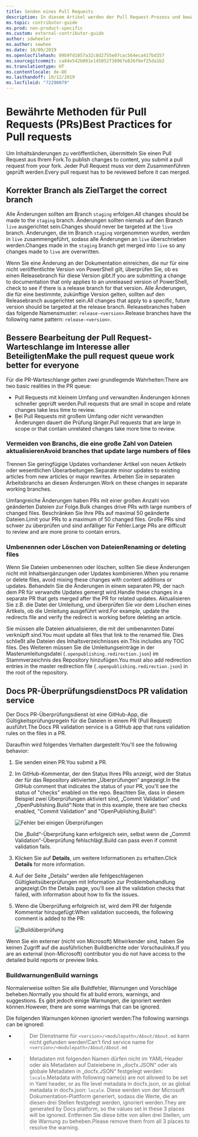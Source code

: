 ```yaml
---
title: Senden eines Pull Requests
description: In diesem Artikel werden der Pull Request-Prozess und bewährte Methoden beschrieben, um sicherzustellen, dass Ihre Beiträge zusammengeführt werden können.
ms.topic: contributor-guide
ms.prod: non-product-specific
ms.custom: external-contributor-guide
author: sdwheeler
ms.author: sewhee
ms.date: 10/09/2019
ms.openlocfilehash: 09b9fd1057a32c8d2755e07cac564eca417bd357
ms.sourcegitcommit: ca84e542b081e145052f38967e826f6ef25da1b2
ms.translationtype: HT
ms.contentlocale: de-DE
ms.lasthandoff: 10/12/2019
ms.locfileid: "72290079"
---
```

# <a name="best-practices-for-pull-requests"></a><span data-ttu-id="e5275-103">Bewährte Methoden für Pull Requests (PRs)</span><span class="sxs-lookup"><span data-stu-id="e5275-103">Best Practices for Pull requests</span></span>

<span data-ttu-id="e5275-104">Um Inhaltsänderungen zu veröffentlichen, übermitteln Sie einen Pull Request aus Ihrem Fork.</span><span class="sxs-lookup"><span data-stu-id="e5275-104">To publish changes to content, you submit a pull request from your fork.</span></span> <span data-ttu-id="e5275-105">Jeder Pull Request muss vor dem Zusammenführen geprüft werden.</span><span class="sxs-lookup"><span data-stu-id="e5275-105">Every pull request has to be reviewed before it can merged.</span></span>

## <a name="target-the-correct-branch"></a><span data-ttu-id="e5275-106">Korrekter Branch als Ziel</span><span class="sxs-lookup"><span data-stu-id="e5275-106">Target the correct branch</span></span>

<span data-ttu-id="e5275-107">Alle Änderungen sollten am Branch `staging` erfolgen.</span><span class="sxs-lookup"><span data-stu-id="e5275-107">All changes should be made to the `staging` branch.</span></span> <span data-ttu-id="e5275-108">Änderungen sollten niemals auf den Branch `live` ausgerichtet sein.</span><span class="sxs-lookup"><span data-stu-id="e5275-108">Changes should never be targeted at the `live` branch.</span></span> <span data-ttu-id="e5275-109">Änderungen, die im Branch `staging` vorgenommen wurden, werden in `live` zusammengeführt, sodass alle Änderungen an `live` überschrieben werden.</span><span class="sxs-lookup"><span data-stu-id="e5275-109">Changes made in the `staging` branch get merged into `live` so any changes made to `live` are overwritten.</span></span>

<span data-ttu-id="e5275-110">Wenn Sie eine Änderung an der Dokumentation einreichen, die nur für eine nicht veröffentlichte Version von PowerShell gilt, überprüfen Sie, ob es einen Releasebranch für diese Version gibt.</span><span class="sxs-lookup"><span data-stu-id="e5275-110">If you are submitting a change to documentation that only applies to an unreleased version of PowerShell, check to see if there is a release branch for that version.</span></span> <span data-ttu-id="e5275-111">Alle Änderungen, die für eine bestimmte, zukünftige Version gelten, sollten auf den Releasebranch ausgerichtet sein.</span><span class="sxs-lookup"><span data-stu-id="e5275-111">All changes that apply to a specific, future version should be targeted at the release branch.</span></span> <span data-ttu-id="e5275-112">Releasebranches haben das folgende Namensmuster: `release-<version>`.</span><span class="sxs-lookup"><span data-stu-id="e5275-112">Release branches have the following name pattern: `release-<version>`.</span></span>

## <a name="make-the-pull-request-queue-work-better-for-everyone"></a><span data-ttu-id="e5275-113">Bessere Bearbeitung der Pull Request-Warteschlange im Interesse aller Beteiligten</span><span class="sxs-lookup"><span data-stu-id="e5275-113">Make the pull request queue work better for everyone</span></span>

<span data-ttu-id="e5275-114">Für die PR-Warteschlange gelten zwei grundlegende Wahrheiten:</span><span class="sxs-lookup"><span data-stu-id="e5275-114">There are two basic realities in the PR queue:</span></span>

- <span data-ttu-id="e5275-115">Pull Requests mit kleinem Umfang und verwandten Änderungen können schneller geprüft werden.</span><span class="sxs-lookup"><span data-stu-id="e5275-115">Pull requests that are small in scope and relate changes take less time to review.</span></span>
- <span data-ttu-id="e5275-116">Bei Pull Requests mit großem Umfang oder nicht verwandten Änderungen dauert die Prüfung länger.</span><span class="sxs-lookup"><span data-stu-id="e5275-116">Pull requests that are large in scope or that contain unrelated changes take more time to review.</span></span>

### <a name="avoid-branches-that-update-large-numbers-of-files"></a><span data-ttu-id="e5275-117">Vermeiden von Branchs, die eine große Zahl von Dateien aktualisieren</span><span class="sxs-lookup"><span data-stu-id="e5275-117">Avoid branches that update large numbers of files</span></span>

<span data-ttu-id="e5275-118">Trennen Sie geringfügige Updates vorhandener Artikel von neuen Artikeln oder wesentlichen Überarbeitungen.</span><span class="sxs-lookup"><span data-stu-id="e5275-118">Separate minor updates to existing articles from new articles or major rewrites.</span></span> <span data-ttu-id="e5275-119">Arbeiten Sie in separaten Arbeitsbranchs an diesen Änderungen.</span><span class="sxs-lookup"><span data-stu-id="e5275-119">Work on these changes in separate working branches.</span></span>

<span data-ttu-id="e5275-120">Umfangreiche Änderungen haben PRs mit einer großen Anzahl von geänderten Dateien zur Folge.</span><span class="sxs-lookup"><span data-stu-id="e5275-120">Bulk changes drive PRs with large numbers of changed files.</span></span> <span data-ttu-id="e5275-121">Beschränken Sie Ihre PRs auf maximal 50 geänderte Dateien.</span><span class="sxs-lookup"><span data-stu-id="e5275-121">Limit your PRs to a maximum of 50 changed files.</span></span> <span data-ttu-id="e5275-122">Große PRs sind schwer zu überprüfen und sind anfälliger für Fehler.</span><span class="sxs-lookup"><span data-stu-id="e5275-122">Large PRs are difficult to review and are more prone to contain errors.</span></span>

### <a name="renaming-or-deleting-files"></a><span data-ttu-id="e5275-123">Umbenennen oder Löschen von Dateien</span><span class="sxs-lookup"><span data-stu-id="e5275-123">Renaming or deleting files</span></span>

<span data-ttu-id="e5275-124">Wenn Sie Dateien umbenennen oder löschen, sollten Sie diese Änderungen nicht mit Inhaltsergänzungen oder Updates kombinieren.</span><span class="sxs-lookup"><span data-stu-id="e5275-124">When you rename or delete files, avoid mixing these changes with content additions or updates.</span></span>
<span data-ttu-id="e5275-125">Behandeln Sie die Änderungen in einem separaten PR, der nach dem PR für verwandte Updates gemergt wird.</span><span class="sxs-lookup"><span data-stu-id="e5275-125">Handle these changes in a separate PR that gets merged after the PR for related updates.</span></span> <span data-ttu-id="e5275-126">Aktualisieren Sie z.B. die Datei der Umleitung, und überprüfen Sie vor dem Löschen eines Artikels, ob die Umleitung ausgeführt wird.</span><span class="sxs-lookup"><span data-stu-id="e5275-126">For example, update the redirects file and verify the redirect is working before deleting an article.</span></span>

<span data-ttu-id="e5275-127">Sie müssen alle Dateien aktualisieren, die mit der umbenannten Datei verknüpft sind.</span><span class="sxs-lookup"><span data-stu-id="e5275-127">You must update all files that link to the renamed file.</span></span> <span data-ttu-id="e5275-128">Dies schließt alle Dateien des Inhaltsverzeichnisses ein.</span><span class="sxs-lookup"><span data-stu-id="e5275-128">This includes any TOC files.</span></span> <span data-ttu-id="e5275-129">Des Weiteren müssen Sie die Umleitungseinträge in der Masterumleitungsdatei (`.openpublishing.redirection.json`) im Stammverzeichnis des Repository hinzufügen.</span><span class="sxs-lookup"><span data-stu-id="e5275-129">You must also add redirection entries in the master redirection file (`.openpublishing.redirection.json`) in the root of the repository.</span></span>

## <a name="docs-pr-validation-service"></a><span data-ttu-id="e5275-130">Docs PR-Überprüfungsdienst</span><span class="sxs-lookup"><span data-stu-id="e5275-130">Docs PR validation service</span></span>

<span data-ttu-id="e5275-131">Der Docs PR-Überprüfungsdienst ist eine GitHub-App, die Gültigkeitsprüfungsregeln für die Dateien in einem PR (Pull Request) ausführt.</span><span class="sxs-lookup"><span data-stu-id="e5275-131">The Docs PR validation service is a GitHub app that runs validation rules on the files in a PR.</span></span>

<span data-ttu-id="e5275-132">Daraufhin wird folgendes Verhalten dargestellt:</span><span class="sxs-lookup"><span data-stu-id="e5275-132">You'll see the following behavior:</span></span>

1. <span data-ttu-id="e5275-133">Sie senden einen PR.</span><span class="sxs-lookup"><span data-stu-id="e5275-133">You submit a PR.</span></span>
1. <span data-ttu-id="e5275-134">Im GitHub-Kommentar, der den Status Ihres PRs anzeigt, wird der Status der für das Repository aktivierten „Überprüfungen“ angezeigt.</span><span class="sxs-lookup"><span data-stu-id="e5275-134">In the GitHub comment that indicates the status of your PR, you'll see the status of "checks" enabled on the repo.</span></span> <span data-ttu-id="e5275-135">Beachten Sie, dass in diesem Beispiel zwei Überprüfungen aktiviert sind, „Commit Validation“ und „OpenPublishing.Build“:</span><span class="sxs-lookup"><span data-stu-id="e5275-135">Note that in this example, there are two checks enabled, "Commit Validation" and "OpenPublishing.Build":</span></span>

   ![Fehler bei einigen Überprüfungen](media/powershell-pull-requests/validation-failed.png)

   <span data-ttu-id="e5275-137">Die „Build“-Überprüfung kann erfolgreich sein, selbst wenn die „Commit Validation“-Überprüfung fehlschlägt.</span><span class="sxs-lookup"><span data-stu-id="e5275-137">Build can pass even if commit validation fails.</span></span>

1. <span data-ttu-id="e5275-138">Klicken Sie auf **Details**, um weitere Informationen zu erhalten.</span><span class="sxs-lookup"><span data-stu-id="e5275-138">Click **Details** for more information.</span></span>
1. <span data-ttu-id="e5275-139">Auf der Seite „Details“ werden alle fehlgeschlagenen Gültigkeitsüberprüfungen mit Information zur Problembehandlung angezeigt.</span><span class="sxs-lookup"><span data-stu-id="e5275-139">On the Details page, you'll see all the validation checks that failed, with information about how to fix the issues.</span></span>
1. <span data-ttu-id="e5275-140">Wenn die Überprüfung erfolgreich ist, wird dem PR der folgende Kommentar hinzugefügt:</span><span class="sxs-lookup"><span data-stu-id="e5275-140">When validation succeeds, the following comment is added to the PR:</span></span>

   ![Buildüberprüfung](media/powershell-pull-requests/build-validation.png)

<span data-ttu-id="e5275-142">Wenn Sie ein externer (nicht von Microsoft) Mitwirkender sind, haben Sie keinen Zugriff auf die ausführlichen Buildberichte oder Vorschaulinks.</span><span class="sxs-lookup"><span data-stu-id="e5275-142">If you are an external (non-Microsoft) contributor you do not have access to the detailed build reports or preview links.</span></span>

### <a name="build-warnings"></a><span data-ttu-id="e5275-143">Buildwarnungen</span><span class="sxs-lookup"><span data-stu-id="e5275-143">Build warnings</span></span>

<span data-ttu-id="e5275-144">Normalerweise sollten Sie alle Buildfehler, Warnungen und Vorschläge beheben.</span><span class="sxs-lookup"><span data-stu-id="e5275-144">Normally you should fix all build errors, warnings, and suggestions.</span></span> <span data-ttu-id="e5275-145">Es gibt jedoch einige Warnungen, die ignoriert werden können.</span><span class="sxs-lookup"><span data-stu-id="e5275-145">However, there are some warnings that can be ignored.</span></span>

<span data-ttu-id="e5275-146">Die folgenden Warnungen können ignoriert werden:</span><span class="sxs-lookup"><span data-stu-id="e5275-146">The following warnings can be ignored:</span></span>

- > <span data-ttu-id="e5275-147">Der Dienstname für `<version>/<modulepath>/About/About.md` kann nicht gefunden werden!</span><span class="sxs-lookup"><span data-stu-id="e5275-147">Can't find service name for `<version>/<modulepath>/About/About.md`</span></span>

- > <span data-ttu-id="e5275-148">Metadaten mit folgenden Namen dürfen nicht im YAML-Header oder als Metadaten auf Dateiebene in „docfx.JSON“ oder als globale Metadaten in „docfx.JSON“ festgelegt werden: `locale`.</span><span class="sxs-lookup"><span data-stu-id="e5275-148">Metadata with following name(s) are not allowed to be set in Yaml header, or as file level metadata in docfx.json, or as global metadata in docfx.json: `locale`.</span></span> <span data-ttu-id="e5275-149">Diese werden von der Microsoft Dokumentation-Plattform generiert, sodass die Werte, die an diesen drei Stellen festgelegt werden, ignoriert werden.</span><span class="sxs-lookup"><span data-stu-id="e5275-149">They are generated by Docs platform, so the values set in these 3 places will be ignored.</span></span> <span data-ttu-id="e5275-150">Entfernen Sie diese bitte von allen drei Stellen, um die Warnung zu beheben.</span><span class="sxs-lookup"><span data-stu-id="e5275-150">Please remove them from all 3 places to resolve the warning.</span></span>
